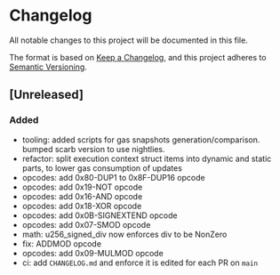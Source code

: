 # Changelog

All notable changes to this project will be documented in this file.

The format is based on [Keep a Changelog](https://keepachangelog.com/en/1.0.0/),
and this project adheres to
[Semantic Versioning](https://semver.org/spec/v2.0.0.html).

## [Unreleased]

### Added

- tooling: added scripts for gas snapshots generation/comparison. bumped scarb
  version to use nightlies.
- refactor: split execution context struct items into dynamic and static parts,
  to lower gas consumption of updates
- opcodes: add 0x80-DUP1 to 0x8F-DUP16 opcode
- opcodes: add 0x19-NOT opcode
- opcodes: add 0x16-AND opcode
- opcodes: add 0x18-XOR opcode
- opcodes: add 0x0B-SIGNEXTEND opcode
- opcodes: add 0x07-SMOD opcode
- math: u256_signed_div now enforces div to be NonZero
- fix: ADDMOD opcode
- opcodes: add 0x09-MULMOD opcode
- ci: add `CHANGELOG.md` and enforce it is edited for each PR on `main`
